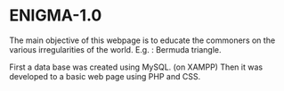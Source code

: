 ENIGMA-1.0
==========

The main objective of this webpage is to educate the commoners on the various irregularities of the world. E.g. : Bermuda triangle.

First a data base was created using MySQL. (on XAMPP)
Then it was developed to a basic web page using PHP and CSS.

